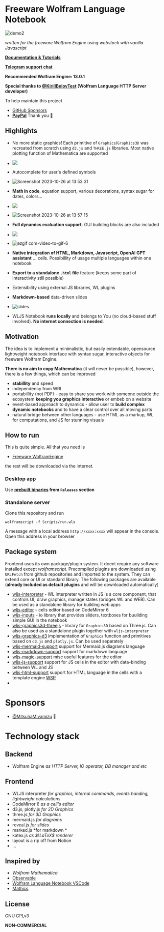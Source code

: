 # Freeware Wolfram Language Notebook

![demo2](https://github.com/JerryI/wolfram-js-frontend/assets/4111822/374982a5-f127-4fcd-89de-cb285cfb313b)

*written for the freeware Wolfram Engine using webstack with vanilla Javascript*

__[Documentation & Tutorials](https://jerryi.github.io/wljs-docs/)__

__[Telegram support chat](https://t.me/+PBotB9UJw-hiZDEy)__

**Recommended Wolfram Engine: 13.0.1**

__Special thanks to [@KirillBelovTest](https://github.com/KirillBelovTest) (Wolfram Language HTTP Server developer)__

To help maintain this project
- [GitHub Sponsors](https://github.com/sponsors/JerryI)
- [__PayPal__](https://www.paypal.com/donate/?hosted_button_id=BN9LWUUUJGW54)
Thank you 🍺 

## Highlights

- No more static graphics! Each primitive of `Graphics`/`Graphics3D` was recreated from scratch using `d3.js` and `THREE.js` libraries. Most native plotting function of Mathematica are supported

- ![](imgs/ezgif.com-optimize-5-55576aef6756b65dcc582b2f19964fa0.gif)

- Autocomplete for user's defined symbols

- ![Screenshot 2023-10-26 at 13 53 31](https://github.com/JerryI/wolfram-js-frontend/assets/4111822/58cc553c-cae6-4ece-8816-265277fe4dc2)


- __Math in code__, equation support, various decorations, syntax sugar for dates, colors...

- ![](imgs/Screenshot%202023-12-17%20at%2018.11.10.png)

- ![Screenshot 2023-10-26 at 13 57 15](https://github.com/JerryI/wolfram-js-frontend/assets/4111822/966baa06-e56d-4830-963d-e80f170b4ae9)

- __Full dynamics evaluation support__. GUI building blocks are also included

- ![](imgs/ezgif.com-optimize-8-ab1e9c4b2859b664554ba69bdd2cce07.gif)

- ![ezgif com-video-to-gif-6](https://github.com/JerryI/wolfram-js-frontend/assets/4111822/b24951ca-fb89-430b-a8c1-340ddb5263cc)


- __Native integration of HTML, Markdown, Javascript, OpenAI GPT assistant__ ... cells. Possibillity of usage multiple languages within one notebook
- __Export to a standalone `.html` file__ feature (keeps some part of interactivity still possible)
- Extensibility using external JS libraries, WL plugins

- __Markdown-based__ data-driven slides
- ![slides](imgs/ezgif.com-optimize-15.gif)

- WLJS Notebook __runs locally__ and belongs to You (no cloud-based stuff involved). __No internet connection is needed__.


## Motivation
The idea is to implement a minimalistic, but easily extendable, opensource lightweight notebook interface with syntax sugar, interactive objects for freeware Wolfram Engine.

__There is no aim to copy Mathematica__ (it will never be possible), however, there is a few things, which can be improved

- __stabillity__ and speed
- independency from WRI
- portabillity (not PDF) - easy to share you work with someone outside the ecosystem __keeping you graphics interactive__ or embeb on a website
- event-based approach to dynamics - allow user to __build complex dynamic notebooks__ and to have a clear control over all moving parts
- natural bridge between other languages - use HTML as a markup, WL for computations, and JS for stunning visuals


## How to run
This is quite simple. All that you need is

- [Freeware WolframEngine](https://www.wolfram.com/engine/)

the rest will be downloaded via the internet. 

### Desktop app
Use __[prebuilt binaries](https://github.com/JerryI/wolfram-js-frontend/releases) from `Releases` section__ 

### Standalone server
Clone this repository and run

```shell
wolframscript -f Scripts/run.wls
```
A message with a local address `http://xxxx:xxxx` will appear in the console. Open this address in your browser

## Package system
Frontend uses its own package/plugin system. It doent require any software installed except *wolframscript*. Precompiled plugins are downloaded using `URLFetch` from github repositories and imported to the system. They can extend core or UI or standard library. The following packages are available (__already included as default plugins__ and will be downloaded automatically)

- [wljs-interpreter](https://github.com/JerryI/wljs-interpreter) - WL interpreter written in JS is a core component, that controls UI, draw graphics, manage states (bridges WL and WEB). Can be used as a standalone library for building web apps
- [wljs-editor](https://github.com/JerryI/wljs-editor) - cells editor based on CodeMirror 6
- [wljs-inputs](https://github.com/JerryI/wljs-inputs) - io library that provides sliders, textboxes for buuilding simple GUI in the notebook
- [wljs-graphics3d-threejs](https://github.com/JerryI/Mathematica-ThreeJS-graphics-engine) - library for `Graphics3D` based on Three.js. Can also be used as a standalone plugin together with `wljs-interpreter`
- [wljs-graphics-d3](https://github.com/JerryI/wljs-graphics-d3) implementation of `Graphics` function and primitives based on `d3.js` and `plotly.js`. Can be used separately
- [wljs-mermaid-support](https://github.com/JerryI/wljs-mermaid-support) support for Mermaid.js diagrams language
- [wljs-markdown-support](https://github.com/JerryI/wljs-markdown-support) support for markdown language
- [wljs-magic-support](https://github.com/JerryI/wljs-magic-support) misc useful features for the editor
- [wljs-js-support](https://github.com/JerryI/wljs-js-support) support for JS cells in the editor with data-binding between WL and JS
- [wljs-html-support](https://github.com/JerryI/wljs-html-support) support for HTML language in the cells with a template engine [WSP](https://github.com/JerryI/tinyweb-mathematica/tree/master/Tinyweb)
- 

# Sponsors 
- [@MitsuhaMiyamizu](https://github.com/MitsuhaMiyamizu) 🤍

# Technology stack
## Backend
- Wolfram Engine
*as HTTP Server, IO operator, DB manager and etc*
## Frontend
- WLJS interpreter *for graphics, internal commands, events handing, lightweight calculations*
- CodeMirror 6 *as a cell's editor*
- d3.js, plotly.js *for 2D Graphics*
- three.js *for 3D Graphics*
- mermaid.js *for diagrams*
- reveal.js *for slides*
- marked.js *for markdown *
- katex.js *as $\LaTeX$ renderer*
- layout is a rip off from Notion
- ...


## Inspired by
- *Wolfram Mathematica*
- [Observable](http://observablehq.com/@jerryi)
- [Wolfram Language Notebook VSCode](https://github.com/njpipeorgan/wolfram-language-notebook)
- [Mathics](https://mathics.org)

## License
GNU GPLv3

__NON-COMMERCIAL__


